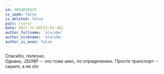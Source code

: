 ```yaml
---
id: 3654818424
is_spam: false
is_deleted: false
post: /cors/
date: 2017-12-09T21:52:36Z
author_fullname: 'alxcube'
author_nickname: 'alxcube'
author_is_anon: false
---
```


<p>Спасибо, полезно.<br>Однако, JSONP -- это тоже аякс, по определению. Просто транспорт -- скрипт, а не xhr</p>
